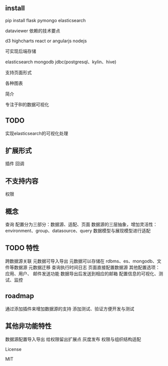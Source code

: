 
install
---
pip install flask pymongo elasticsearch

dataviewer
依赖的技术要点

d3 highcharts react or angularjs nodejs

可实现后端存储

elasticsearch mongodb jdbc(postgresql、kylin、hive)

支持页面形式

各种图表

简介

专注于BI的数据可视化

TODO
---
实现elasticsearch的可视化处理

扩展形式
---
插件 回调

不支持内容
---
权限

概念
---
查询
配置分为三部分：数据源、适配、页面
数据源的三层抽象，增加灵活性：environment、group、datasource、query
数据模型与展现模型进行适配


TODO 特性
---
跨数据源关联
元数据可导入导出
元数据可以存储在 rdbms、es、mongodb、文件等数据源
元数据迁移
查询执行时间日志
页面直接配置数据源
其他配置选项：应用、用户、
邮件发送功能
数据导出后发送到相应的邮箱
配置信息的可视化、测试、监控

roadmap
---
通过添加插件来增加数据源的支持
添加测试、验证方便开发与测试

其他非功能特性
---
数据源配置导入导出
给权限留出扩展点
灰度发布
权限与组织结构适配

License

MIT